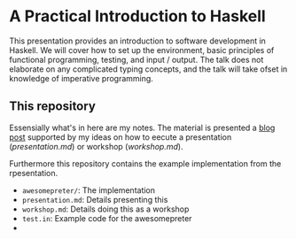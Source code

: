 # A Practical Introduction to Haskell
This presentation provides an introduction to software development in
Haskell. We will cover how to set up the environment, basic principles
of functional programming, testing, and input / output. The talk does not
elaborate on any complicated typing concepts, and the talk will take ofset
in knowledge of imperative programming.

## This repository
Essensially what's in here are my notes. The material is presented
a [blog post](#) supported by my ideas on how to eecute a
presentation (_presentation.md_) or workshop (_workshop.md_).

Furthermore this repository contains the example implementation
from the rpesentation.

* `awesomepreter/`: The implementation
* `presentation.md`: Details presenting this
* `workshop.md`: Details doing this as a workshop
* `test.in`: Example code for the awesomepreter
* 